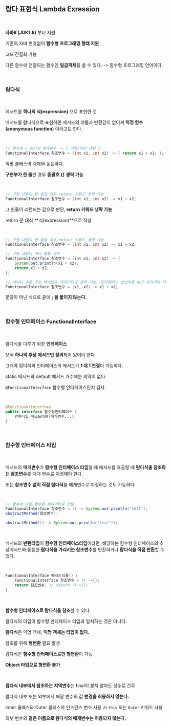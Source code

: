 ## 람다 표현식 Lambda Exression

<br>

**자바8 (JDK1.8)** 부터 지원

기존의 자바 변경없이 **함수형 프로그래밍 형태 지원**

코드 간결화 가능

다른 함수에 전달되는 함수인 **일급객체**를 쓸 수 있다. -> 함수형 프로그래밍 언어이다.

<br>

### 람다식

<br>

메서드를 **하나의 식(expression)** 으로 표현한 것

메서드를 람다식으로 표현하면 메서드의 이름과 반환값이 없어져 **익명 함수(anonymous function)** 이라고도 한다.

<br>

```java
// 변수명 = 람다식 매개변수 -> { 구현/리턴 내용 };
FunctionalInterface 참조변수 = (int x1, int x2) -> { return x1 + x2; };
```

익명 클래스의 객체와 동등하다.

**구현부가 한 줄**인 경우 **중괄호 {} 생략 가능**

<br>

```java
// 구현 내용이 한 줄일 경우 return 키워드 생략 가능
FunctionalInterface 참조변수 = (int x1, int x2) -> x1 + x2;
```

그 한줄이 리턴되는 값으로 판단, **return 키워드 생략 가능**

return 문 대식 **식(expression)**으로 작성


<br>

```java
// 구현 내용이 한 줄일 경우 return 키워드 생략 가능
FunctionalInterface 참조변수 = (int x1, int x2) -> x1 + x2;

// 구현 내용이 여러 줄일 경우
FunctionalInterface 참조변수 = (int x1, int x2) -> {
	System.out.println(x1 + x2);
	return x1 + x2;
};

// 데이터 추론 가능 매개변수 데이터타입 생략 가능, 인터페이스 선언부를 보고 파라미터 타입을 판단
FunctionalInterface 참조변수 = (x1, x2) -> x1 + x2;
```

문장이 아닌 식으로 끝에 **; 을 붙이지 않는다.**

<br>

### 함수형 인터페이스 FunctionalInterface

<br>

람다식을 다루기 위한 **인터페이스**

오직 **하나의 추상 메서드만 정의**되어 있어야 한다.

그래야 람다식과 인터페이스의 메서드가 **1 대 1 연결**이 가능하다.

static 메서드와 default 메서드 개수에는 제약이 없다.

`@FunctionalInterface` 함수형 인터페이스인지 검사

<br>

```java
@FunctionalInterface
public interface 함수형인터페이스 {
	반환타입 메소드이름(매개변수...);
}

```

<br>

### 함수형 인터페이스 타입

<br>

메서드의 **매개변수**가 **함수형 인터페이스 타입**일 때 메서드를 호출할 때 **람다식을 참조하는 참조변수**를 매개 변수로 지정해야 한다.

또는 **참조변수 없이 직접 람다식**을 매개변수로 지정하는 것도 가능하다.

<br>

```java
// 함수에 다른 함수를 파라미터로 전달
FunctionalInterface 참조변수 = () -> System.out.println("test");
abstractMethod(참조변수);

abstractMethod(() -> System.out.println("test"));
```

<br>

메서드의 **반환타입**이 **함수형 인터페이스타입**이라면, 해당하는 함수형 인터페이스의 추상메서드와 동등한 **람다식을 가리키는 참조변수**를 반환하거나 **람다식을 직접 반환**할 수 있다.

<br>

```java
FunctionalInterface 메서드이름() {
    FunctionalInterface 참조변수 = () ->{};
    return 참조변수; // return ()->{};
}
```

<br>

**함수형 인터페이스로 람다식을 참조**할 수 있다.

람다식의 타입이 함수형 인터페이스 타입과 일치하는 것은 아니다.

**람다식**은 익명 객체, **익명 객체는 타입이 없다.**

참조를 위해 **형변환** 필요 발생

람다식은 **함수형 인터페이스로만 형변환**이 가능

**Object 타입으로 형변환 불가**

<br>

**람다식 내부에서 참조하는 지역변수**는 final이 붙지 않아도 상수로 간주

람다식 내부 또는 외부에서 해당 변수의 값 **변경을 허용하지 않는다.**

Inner 클래스와 Outer 클래스의 인스턴스 변수 사용 시 `this` 또는 `Outer` 키워드 사용

외부 변수와 **같은 이름으로 람다식의 매개변수는 허용되지 않는다.**